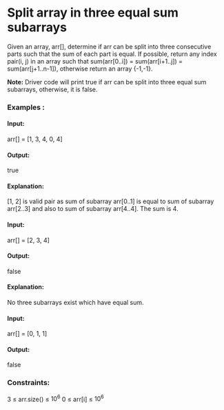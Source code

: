 # Split array in three equal sum subarrays
Given an array, arr[], determine if arr can be split into three consecutive parts such that the sum of each part is equal. If possible, return any index pair(i, j) in an array such that sum(arr[0..i]) = sum(arr[i+1..j]) = sum(arr[j+1..n-1]), otherwise return an array {-1,-1}.

**Note:** Driver code will print true if arr can be split into three equal sum subarrays, otherwise, it is false.

### Examples :
#### Input:
arr[] = [1, 3, 4, 0, 4]
#### Output:
true
#### Explanation:
[1, 2] is valid pair as sum of subarray arr[0..1] is equal to sum of subarray arr[2..3] and also to sum of subarray arr[4..4]. The sum is 4. 

#### Input:
arr[] = [2, 3, 4]
#### Output:
false
#### Explanation:
No three subarrays exist which have equal sum.

#### Input:
arr[] = [0, 1, 1]
#### Output:
false

### Constraints:
3 ≤ arr.size() ≤ $`10^6`$
0 ≤ arr[i] ≤ $`10^6`$



